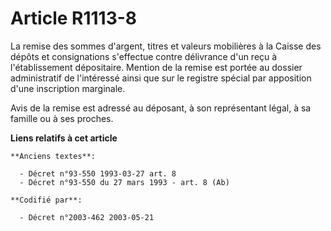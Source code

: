 # Article R1113-8

La remise des sommes d'argent, titres et valeurs mobilières à la Caisse des dépôts et consignations s'effectue contre
délivrance d'un reçu à l'établissement dépositaire. Mention de la remise est portée au dossier administratif de l'intéressé
ainsi que sur le registre spécial par apposition d'une inscription marginale.

Avis de la remise est adressé au déposant, à son représentant légal, à sa famille ou à ses proches.

**Liens relatifs à cet article**

	**Anciens textes**:

	  - Décret n°93-550 1993-03-27 art. 8
	  - Décret n°93-550 du 27 mars 1993 - art. 8 (Ab)

	**Codifié par**:

	  - Décret n°2003-462 2003-05-21
